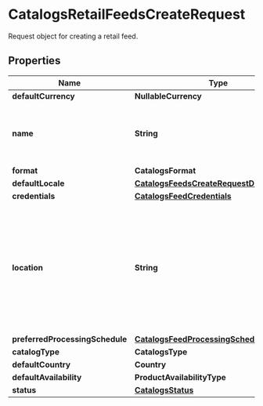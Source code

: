 

# CatalogsRetailFeedsCreateRequest

Request object for creating a retail feed.

## Properties

| Name | Type | Description | Notes |
|------------ | ------------- | ------------- | -------------|
|**defaultCurrency** | **NullableCurrency** |  |  [optional] |
|**name** | **String** | A human-friendly name associated to a given feed. |  |
|**format** | **CatalogsFormat** |  |  |
|**defaultLocale** | [**CatalogsFeedsCreateRequestDefaultLocale**](CatalogsFeedsCreateRequestDefaultLocale.md) |  |  |
|**credentials** | [**CatalogsFeedCredentials**](CatalogsFeedCredentials.md) |  |  [optional] |
|**location** | **String** | The URL where a feed is available for download. This URL is what Pinterest will use to download a feed for processing. |  |
|**preferredProcessingSchedule** | [**CatalogsFeedProcessingSchedule**](CatalogsFeedProcessingSchedule.md) |  |  [optional] |
|**catalogType** | **CatalogsType** |  |  |
|**defaultCountry** | **Country** |  |  |
|**defaultAvailability** | **ProductAvailabilityType** |  |  [optional] |
|**status** | [**CatalogsStatus**](CatalogsStatus.md) |  |  [optional] |



